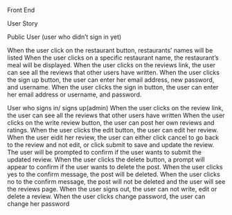Front End

User Story

Public User (user who didn’t sign in yet)

When the user click on the restaurant button, restaurants’ names will be listed
When the user clicks on a specific restaurant name, the restaurant’s meal will be displayed.
When the user clicks on the reviews link, the user can see all the reviews that other users have written.
When  the user clicks the sign up button, the user can enter her email address, new password, and username.
When the user clicks the sign in button, the user can enter her email address or username, and password.

User who signs in/ signs up(admin)
When the user clicks on the review link, the user can see all the reviews that other users have written
When the user clicks on the write review button, the user can post her own reviews and ratings.
When the user clicks the edit button, the user can edit her review.
When the user eidit her review, the user can either click cancel to go back to the review and not edit, or click submit to save and update the review.
The user will be prompted to confirm if the user wants to submit the updated review.
When the user clicks the delete button, a prompt will appear to confirm if the user wants to delete the post.
When the user clicks yes to the confirm message, the post will be deleted.
When the user clicks no to the confirm message, the post will not be deleted and the user will see the reviews page.
When the user signs out, the user can not write, edit or delete a review.
When the user clicks change password, the user can change her password
